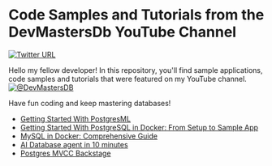 # Code Samples and Tutorials from the DevMastersDb YouTube Channel

[![Twitter URL](https://img.shields.io/twitter/url/https/twitter.com/denismagda.svg?style=social&label=Follow%20%40DenisMagda)](https://twitter.com/DenisMagda)

Hello my fellow developer! In this repository, you'll find sample applications, code samples and tutorials that were featured on my YouTube channel.
[![@DevMastersDB](https://github.com/dmagda/DevMastersDb/assets/1537233/38dd031e-19d6-4485-aa43-8e4e16f2f2ee)](https://www.youtube.com/@DevMastersDb)

Have fun coding and keep mastering databases!

* [Getting Started With PostgresML](postgres/postgresml_getting_started.md)
* [Getting Started With PostgreSQL in Docker: From Setup to Sample App](postgres/postgres_docker_getting_started.md)
* [MySQL in Docker: Comprehensive Guide](mysql/mysql_docker_getting_started.md)
* [AI Database agent in 10 minutes](postgres/sql_agent/sql_agent_with_postgres_langchain.ipynb)
* [Postgres MVCC Backstage](postgres/postgres_mvcc_backstage.md)


